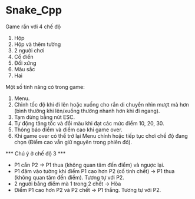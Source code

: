 # Snake_Cpp

Game rắn với 4 chế độ
1. Hộp
2. Hộp và thêm tường
3. 2 người chơi
4. Cổ điển
5. Đối xứng
6. Màu sắc
7. Hai 

Một số tính năng có trong game:
1. Menu.
2. Chỉnh tốc độ khi đi lên hoặc xuống cho rắn di chuyển nhìn mượt mà hơn (bình thường khi lên/xuống thường nhanh hơn khi đi ngang).
3. Tạm dừng bằng nút ESC.
4. Tự động tăng tốc và đổi màu khi đạt các mức điểm 10, 20, 30.
5. Thông báo điểm và điểm cao khi game over.
6. Khi game over có thể trở lại Menu chính hoặc tiếp tục chơi chế độ đang chọn (Điểm cao vẫn giữ nguyên trong phiên đó).

*** Chú ý ở chế độ 3 ***
- P1 cắn P2 -> P1 thua (không quan tâm đến điểm) và ngược lại.
- P1 đâm vào tường khi điểm P1 cao hơn P2 (cố tình chết) -> P1 thua (không quan tâm đến điểm). Tương tự với P2.
- 2 người bằng điểm mà 1 trong 2 chết -> Hòa
- Điểm P1 cao hơn P2 và P2 chết -> P1 thắng. Tương tự với P2.
